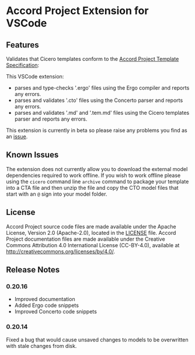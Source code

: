 # Accord Project Extension for VSCode 

## Features

Validates that Cicero templates conform to the [Accord Project Template Specification](https://docs.accordproject.org):

This VSCode extension:

- parses and type-checks '.ergo' files using the Ergo compiler and reports any errors.
- parses and validates '.cto' files using the Concerto parser and reports any errors.
- parses and validates '.md' and '.tem.md' files using the Cicero templates parser and reports any errors.

This extension is currently in beta so please raise any problems you find as an 
[issue](https://github.com/accordproject/cicero-vscode-extension/issues).

## Known Issues

The extension does not currently allow you to download the external model dependencies required to work offline. If you wish to work offline please using the `cicero` command line `archive` command to package your template into a CTA file and then unzip the file and copy the CTO model files that start with an `@` sign into your model folder.

## License <a name="license"></a>
Accord Project source code files are made available under the Apache License, Version 2.0 (Apache-2.0), located in the [LICENSE](LICENSE) file. Accord Project documentation files are made available under the Creative Commons Attribution 4.0 International License (CC-BY-4.0), available at http://creativecommons.org/licenses/by/4.0/.

## Release Notes

### 0.20.16

- Improved documentation
- Added Ergo code snippets
- Improved Concerto code snippets

### 0.20.14

Fixed a bug that would cause unsaved changes to models to be overwritten with stale changes from disk.
